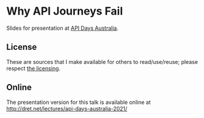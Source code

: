 # Why API Journeys Fail

Slides for presentation at [API Days Australia](https://www.apidays.co/australia).


## License

These are sources that I make available for others to read/use/reuse; please respect [the licensing](../LICENSE).


## Online

The presentation version for this talk is available online at http://dret.net/lectures/api-days-australia-2021/
